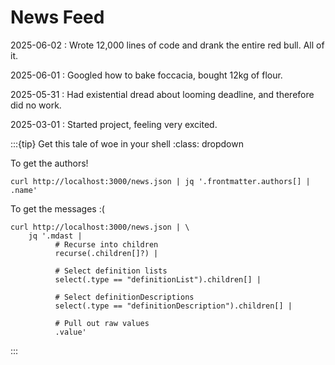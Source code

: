 # News Feed

2025-06-02
: Wrote 12,000 lines of code and drank the entire red bull. All of it.

2025-06-01
: Googled how to bake foccacia, bought 12kg of flour.

2025-05-31
: Had existential dread about looming deadline, and therefore did no work.

2025-03-01
: Started project, feeling very excited.

:::{tip} Get this tale of woe in your shell
:class: dropdown

To get the authors!

```{code-block} shell
curl http://localhost:3000/news.json | jq '.frontmatter.authors[] | .name'
```

To get the messages :(

```{code-block} shell
curl http://localhost:3000/news.json | \
	jq '.mdast |
          # Recurse into children
	      recurse(.children[]?) |

          # Select definition lists
          select(.type == "definitionList").children[] |

          # Select definitionDescriptions
	      select(.type == "definitionDescription").children[] |

          # Pull out raw values
	      .value'
```

:::
